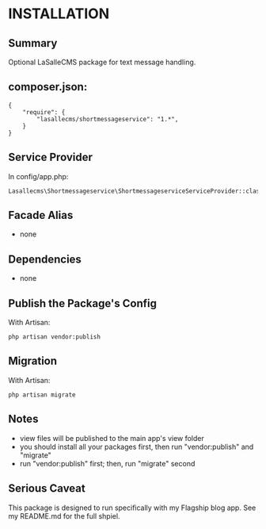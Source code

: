# INSTALLATION

## Summary 
Optional LaSalleCMS package for text message handling. 


## composer.json:

```
{
    "require": {
        "lasallecms/shortmessageservice": "1.*",
    }
}
```


## Service Provider

In config/app.php:
```
Lasallecms\Shortmessageservice\ShortmessageserviceServiceProvider::class,
```


## Facade Alias

* none


## Dependencies
* none


## Publish the Package's Config

With Artisan:
```
php artisan vendor:publish
```

## Migration

With Artisan:
```
php artisan migrate
```

## Notes

* view files will be published to the main app's view folder
* you should install all your packages first, then run "vendor:publish" and "migrate"
* run "vendor:publish" first; then, run "migrate" second


## Serious Caveat 

This package is designed to run specifically with my Flagship blog app. See my README.md for the full shpiel. 